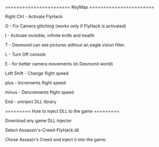 

======================= KeyMap =======================


Right Ctrl - Activate FlyHack

O - Fix Camera glitching  (works only if FlyHack is activated)

I - Activate invisible, infinite knife and health

T - Desmond can see pictures without an eagle vision filter.

L - Turn Off console

E - for better camera movements (in Desmond world)

Left Shift -  Change flight speed

plus  - Increments flight speed

minus  - Dencrements flight speed

End - uninject DLL library


========= How to inject DLL to the game =========




Download any game DLL injector

Select Assassin's-Creed-FlyHack.dll

Chose Assasin's Creed and inject it into the game.
